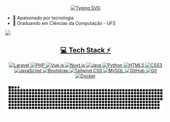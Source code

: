 <div align="center">
  <a href="https://git.io/typing-svg">
    <img src="https://readme-typing-svg.demolab.com?font=Fira+Code&weight=500&size=22&pause=1000&color=fe8019&center=true&vCenter=true&random=false&width=524&lines=%E2%8A%B9+Bem+-+vindo+ao+meu+perfil!+%E2%8A%B9" alt="Typing SVG">
  </a>
</div>

- 🔭 Apaixonado por tecnologia
- 🌱 Graduando em Ciências da Computação - UFS

<img align="right" alt=""  height="200px" src="./img/study.gif">
<div>
  <a href="https://github.com/AnthonyAragao">
  <img height="190em" src="https://github-readme-stats.vercel.app/api/top-langs/?username=AnthonyAragao&layout=compact&langs_count=16&theme=dracula"/>
</div>
    
<!-- Tech Stack -->
<div align="center">
  
## 💻 Tech Stack ⚡
![Laravel](https://img.shields.io/badge/laravel-%23FF2D20.svg?style=for-the-badge&logo=laravel&logoColor=white) ![PHP](https://img.shields.io/badge/php-%23777BB4.svg?style=for-the-badge&logo=php&logoColor=white) ![Vue.js](https://img.shields.io/badge/vue.js-%2335495E.svg?style=for-the-badge&logo=vue.js&logoColor=%234FC08D) ![Nuxt.js](https://img.shields.io/badge/nuxt.js-%2300C58E.svg?style=for-the-badge&logo=nuxt.js&logoColor=white) ![Java](https://img.shields.io/badge/java-%23ED8B00.svg?style=for-the-badge&logo=openjdk&logoColor=white) ![Python](https://img.shields.io/badge/python-%233776AB.svg?style=for-the-badge&logo=python&logoColor=%23FFD43B) ![HTML5](https://img.shields.io/badge/html5-%23E34F26.svg?style=for-the-badge&logo=html5&logoColor=white) ![CSS3](https://img.shields.io/badge/css3-%231572B6.svg?style=for-the-badge&logo=css3&logoColor=white) ![JavaScript](https://img.shields.io/badge/javascript-%23F7DF1E.svg?style=for-the-badge&logo=javascript&logoColor=black) ![Bootstrap](https://img.shields.io/badge/bootstrap-%23563D7C.svg?style=for-the-badge&logo=bootstrap&logoColor=white) ![Tailwind CSS](https://img.shields.io/badge/tailwindcss-%2306B6D4.svg?style=for-the-badge&logo=tailwindcss&logoColor=white) ![MySQL](https://img.shields.io/badge/mysql-%234479A1.svg?style=for-the-badge&logo=mysql&logoColor=white) ![GitHub](https://img.shields.io/badge/github-%23121011.svg?style=for-the-badge&logo=github&logoColor=white) ![Git](https://img.shields.io/badge/git-%23F05033.svg?style=for-the-badge&logo=git&logoColor=white) ![Docker](https://img.shields.io/badge/docker-%232496ED.svg?style=for-the-badge&logo=docker&logoColor=white)
</div>


<picture align="center">
  <source media="(prefers-color-scheme: dark)" srcset="https://raw.githubusercontent.com/meloadriel/meloadriel/output/github-contribution-grid-snake-dark.svg">
  <source media="(prefers-color-scheme: light)" srcset="https://raw.githubusercontent.com/meloadriel/meloadriel/output/github-contribution-grid-snake-dark.svg">
  <img align="center" alt="github contribution grid snake animation" src="https://raw.githubusercontent.com/meloadriel/meloadriel/output/github-contribution-grid-snake.svg">
</picture>
